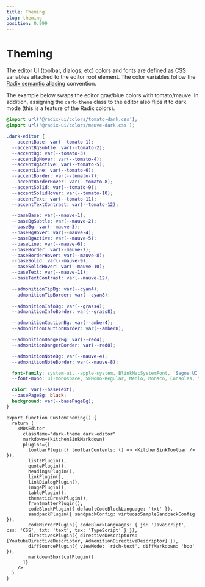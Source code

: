 ```yaml
---
title: Theming
slug: theming
position: 0.999
---
```


# Theming

The editor UI (toolbar, dialogs, etc) colors and fonts are defined as CSS variables attached to the editor root element.
The color variables follow the [Radix semantic aliasing](https://www.radix-ui.com/colors/docs/overview/aliasing#semantic-aliases) convention.

The example below swaps the editor gray/blue colors with tomato/mauve. In addition, assigning the `dark-theme` class to the editor also flips it to dark mode (this is a feature of the Radix colors). 

```css
@import url('@radix-ui/colors/tomato-dark.css');
@import url('@radix-ui/colors/mauve-dark.css');

.dark-editor {
  --accentBase: var(--tomato-1);
  --accentBgSubtle: var(--tomato-2);
  --accentBg: var(--tomato-3);
  --accentBgHover: var(--tomato-4);
  --accentBgActive: var(--tomato-5);
  --accentLine: var(--tomato-6);
  --accentBorder: var(--tomato-7);
  --accentBorderHover: var(--tomato-8);
  --accentSolid: var(--tomato-9);
  --accentSolidHover: var(--tomato-10);
  --accentText: var(--tomato-11);
  --accentTextContrast: var(--tomato-12);

  --baseBase: var(--mauve-1);
  --baseBgSubtle: var(--mauve-2);
  --baseBg: var(--mauve-3);
  --baseBgHover: var(--mauve-4);
  --baseBgActive: var(--mauve-5);
  --baseLine: var(--mauve-6);
  --baseBorder: var(--mauve-7);
  --baseBorderHover: var(--mauve-8);
  --baseSolid: var(--mauve-9);
  --baseSolidHover: var(--mauve-10);
  --baseText: var(--mauve-11);
  --baseTextContrast: var(--mauve-12);

  --admonitionTipBg: var(--cyan4);
  --admonitionTipBorder: var(--cyan8);
  
  --admonitionInfoBg: var(--grass4);
  --admonitionInfoBorder: var(--grass8);

  --admonitionCautionBg: var(--amber4);
  --admonitionCautionBorder: var(--amber8);

  --admonitionDangerBg: var(--red4);
  --admonitionDangerBorder: var(--red8);

  --admonitionNoteBg: var(--mauve-4);
  --admonitionNoteBorder: var(--mauve-8);

  font-family: system-ui, -apple-system, BlinkMacSystemFont, 'Segoe UI', Roboto, Oxygen, Ubuntu, Cantarell, 'Open Sans', 'Helvetica Neue', sans-serif;
  --font-mono: ui-monospace, SFMono-Regular, Menlo, Monaco, Consolas, "Liberation Mono", "Courier New", monospace;

  color: var(--baseText);
  --basePageBg: black;
  background: var(--basePageBg);
}
```

```tsx
export function CustomTheming() {
  return (
    <MDXEditor 
      className="dark-theme dark-editor" 
      markdown={kitchenSinkMarkdown} 
      plugins={[
        toolbarPlugin({ toolbarContents: () => <KitchenSinkToolbar /> }),
        listsPlugin(),
        quotePlugin(),
        headingsPlugin(),
        linkPlugin(),
        linkDialogPlugin(),
        imagePlugin(),
        tablePlugin(),
        thematicBreakPlugin(),
        frontmatterPlugin(),
        codeBlockPlugin({ defaultCodeBlockLanguage: 'txt' }),
        sandpackPlugin({ sandpackConfig: virtuosoSampleSandpackConfig }),
        codeMirrorPlugin({ codeBlockLanguages: { js: 'JavaScript', css: 'CSS', txt: 'text', tsx: 'TypeScript' } }),
        directivesPlugin({ directiveDescriptors: [YoutubeDirectiveDescriptor, AdmonitionDirectiveDescriptor] }),
        diffSourcePlugin({ viewMode: 'rich-text', diffMarkdown: 'boo' }),
        markdownShortcutPlugin()
      ]} 
    />
  )
}
```
